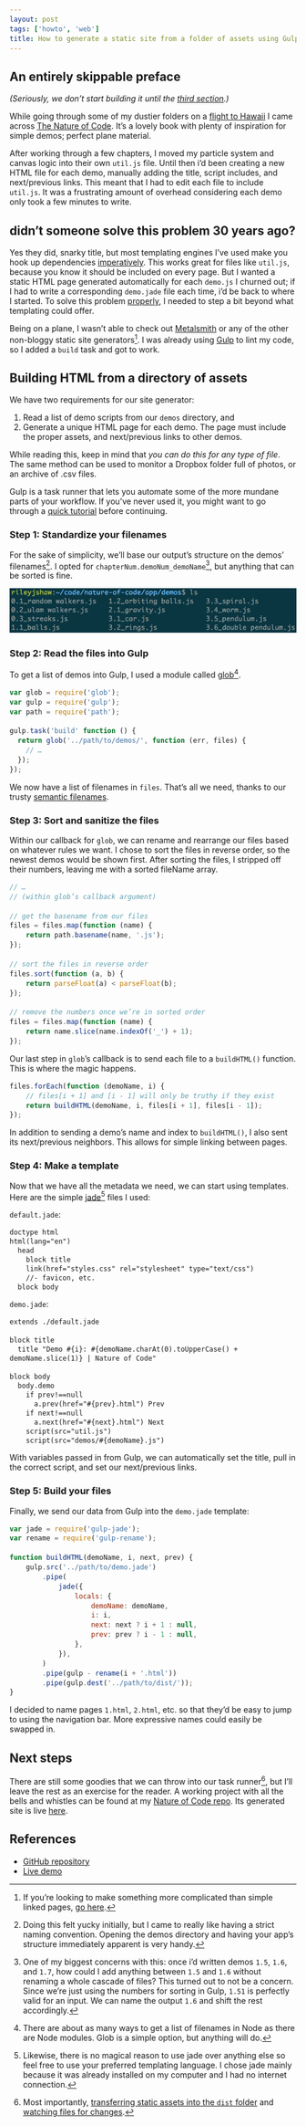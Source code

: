 ```yaml
---
layout: post
tags: ['howto', 'web']
title: How to generate a static site from a folder of assets using Gulp
---
```


## An entirely skippable preface

_(Seriously, we don’t start building it until the [third section](#building-html-from-a-directory-of-assets).)_

While going through some of my dustier folders on a [flight to Hawaii](../the-pool-on-the-roof-must-have-a-leak/) I came across <a href="http://natureofcode.com/book/" rel="noopener noreferrer" target="_blank">The Nature of Code</a>. It’s a lovely book with plenty of inspiration for simple demos; perfect plane material.

After working through a few chapters, I moved my particle system and canvas logic into their own `util.js` file. Until then i’d been creating a new HTML file for each demo, manually adding the title, script includes, and next/previous links. This meant that I had to edit each file to include `util.js`. It was a frustrating amount of overhead considering each demo only took a few minutes to write.

## didn’t someone solve this problem 30 years ago?

Yes they did, snarky title, but most templating engines I’ve used make you hook up dependencies <a href="http://en.wikipedia.org/wiki/Imperative_programming" rel="noopener noreferrer" target="_blank">imperatively</a>. This works great for files like `util.js`, because you know it should be included on every page. But I wanted a static HTML page generated automatically for each `demo.js` I churned out; if I had to write a corresponding `demo.jade` file each time, i’d be back to where I started. To solve this problem <a href="http://en.wikipedia.org/wiki/Declarative_programming" rel="noopener noreferrer" target="_blank">properly</a>, I needed to step a bit beyond what templating could offer.

Being on a plane, I wasn’t able to check out <a href="http://www.metalsmith.io/" rel="noopener noreferrer" target="_blank">Metalsmith</a> or any of the other non-bloggy static site generators[^1]. I was already using <a href="http://gulpjs.com/" rel="noopener noreferrer" target="_blank">Gulp</a> to lint my code, so I added a `build` task and got to work.

## Building HTML from a directory of assets

We have two requirements for our site generator:

1.  Read a list of demo scripts from our `demos` directory, and
2.  Generate a unique HTML page for each demo. The page must include the proper assets, and next/previous links to other demos.

While reading this, keep in mind that _you can do this for any type of file_. The same method can be used to monitor a Dropbox folder full of photos, or an archive of .csv files.

Gulp is a task runner that lets you automate some of the more mundane parts of your workflow. If you’ve never used it, you might want to go through a <a href="http://markgoodyear.com/2014/01/getting-started-with-gulp/" rel="noopener noreferrer" target="_blank">quick tutorial</a> before continuing.

### Step 1: Standardize your filenames

For the sake of simplicity, we’ll base our output’s structure on the demos’ filenames[^2]. I opted for `chapterNum.demoNum_demoName`[^3], but anything that can be sorted is fine.

![Standardized filenames](../../../../../content/images/blog/standardized-filenames.png)

### Step 2: Read the files into Gulp

To get a list of demos into Gulp, I used a module called <a href="https://www.npmjs.com/package/glob" rel="noopener noreferrer" target="_blank">glob</a>[^4].

```javascript
var glob = require('glob');
var gulp = require('gulp');
var path = require('path');

gulp.task('build' function () {
  return glob('../path/to/demos/', function (err, files) {
    // …
  });
});
```

We now have a list of filenames in `files`. That’s all we need, thanks to our trusty [semantic filenames](#step-1-standardize-your-filenames).

### Step 3: Sort and sanitize the files

Within our callback for `glob`, we can rename and rearrange our files based on whatever rules we want. I chose to sort the files in reverse order, so the newest demos would be shown first. After sorting the files, I stripped off their numbers, leaving me with a sorted fileName array.

```javascript
// …
// (within glob’s callback argument)

// get the basename from our files
files = files.map(function (name) {
	return path.basename(name, '.js');
});

// sort the files in reverse order
files.sort(function (a, b) {
	return parseFloat(a) < parseFloat(b);
});

// remove the numbers once we’re in sorted order
files = files.map(function (name) {
	return name.slice(name.indexOf('_') + 1);
});
```

Our last step in `glob`’s callback is to send each file to a `buildHTML()` function. This is where the magic happens.

```javascript
files.forEach(function (demoName, i) {
	// files[i + 1] and [i - 1] will only be truthy if they exist
	return buildHTML(demoName, i, files[i + 1], files[i - 1]);
});
```

In addition to sending a demo’s name and index to `buildHTML()`, I also sent its next/previous neighbors. This allows for simple linking between pages.

### Step 4: Make a template

Now that we have all the metadata we need, we can start using templates. Here are the simple <a href="http://jade-lang.com/" rel="noopener noreferrer" target="_blank">jade</a>[^5] files I used:

`default.jade`:

```markup
doctype html
html(lang="en")
  head
    block title
    link(href="styles.css" rel="stylesheet" type="text/css")
    //- favicon, etc.
  block body
```

`demo.jade`:

```markup
extends ./default.jade

block title
  title "Demo #{i}: #{demoName.charAt(0).toUpperCase() + demoName.slice(1)} | Nature of Code"

block body
  body.demo
    if prev!==null
      a.prev(href="#{prev}.html") Prev
    if next!==null
      a.next(href="#{next}.html") Next
    script(src="util.js")
    script(src="demos/#{demoName}.js")
```

With variables passed in from Gulp, we can automatically set the title, pull in the correct script, and set our next/previous links.

### Step 5: Build your files

Finally, we send our data from Gulp into the `demo.jade` template:

```javascript
var jade = require('gulp-jade');
var rename = require('gulp-rename');

function buildHTML(demoName, i, next, prev) {
	gulp.src('../path/to/demo.jade')
		.pipe(
			jade({
				locals: {
					demoName: demoName,
					i: i,
					next: next ? i + 1 : null,
					prev: prev ? i - 1 : null,
				},
			}),
		)
		.pipe(gulp - rename(i + '.html'))
		.pipe(gulp.dest('../path/to/dist/'));
}
```

I decided to name pages `1.html`, `2.html`, etc. so that they’d be easy to jump to using the navigation bar. More expressive names could easily be swapped in.

## Next steps

There are still some goodies that we can throw into our task runner[^6], but I’ll leave the rest as an exercise for the reader. A working project with all the bells and whistles can be found at my <a href="https://github.com/rileyjshaw/nature-of-code" rel="noopener noreferrer" target="_blank">Nature of Code repo</a>. Its generated site is live <a href="http://rileyjshaw.com/nature-of-code/" rel="noopener noreferrer" target="_blank">here</a>.

## References

-   <a href="https://github.com/rileyjshaw/nature-of-code/" rel="noopener noreferrer" target="_blank">GitHub repository</a>
-   <a href="http://rileyjshaw.com/nature-of-code/" rel="noopener noreferrer" target="_blank">Live demo</a>

[^1]: If you’re looking to make something more complicated than simple linked pages, <a href="https://www.staticgen.com/" rel="noopener noreferrer" target="_blank">go here</a>.
[^2]: Doing this felt yucky initially, but I came to really like having a strict naming convention. Opening the demos directory and having your app’s structure immediately apparent is very handy.
[^3]: One of my biggest concerns with this: once i’d written demos `1.5`, `1.6`, and `1.7`, how could I add anything between `1.5` and `1.6` without renaming a whole cascade of files? This turned out to not be a concern. Since we’re just using the numbers for sorting in Gulp, `1.51` is perfectly valid for an input. We can name the output `1.6` and shift the rest accordingly.
[^4]: There are about as many ways to get a list of filenames in Node as there are Node modules. Glob is a simple option, but anything will do.
[^5]: Likewise, there is no magical reason to use jade over anything else so feel free to use your preferred templating language. I chose jade mainly because it was already installed on my computer and I had no internet connection.
[^6]: Most importantly, <a href="https://github.com/rileyjshaw/nature-of-code/blob/0d70ea473eca2267d5c8413c3a7f2bd8e79b806b/gulpfile.js#L87" rel="noopener noreferrer" target="_blank">transferring static assets into the `dist` folder</a> and <a href="https://github.com/rileyjshaw/nature-of-code/blob/0d70ea473eca2267d5c8413c3a7f2bd8e79b806b/gulpfile.js#L98" rel="noopener noreferrer" target="_blank">watching files for changes</a>.
